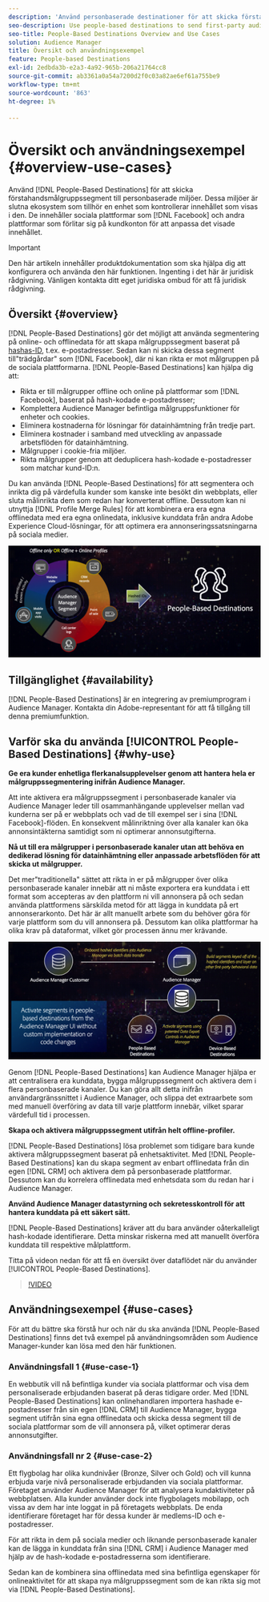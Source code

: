 ```yaml
---
description: 'Använd personbaserade destinationer för att skicka förstahandssegment till personbaserade miljöer. Dessa miljöer är slutna ekosystem som tillhör en enhet som kontrollerar innehållet som visas i den. De innehåller sociala plattformar som Facebook och andra plattformar som använder kundkonton för att personalisera det visade innehållet. '
seo-description: Use people-based destinations to send first-party audience segments to people-based environments. These environments are closed ecosystems belonging to one entity that controls the content that is being displayed within it. They include social platforms such as Facebook, and other platforms that rely on customer accounts to personalize the displayed content.
seo-title: People-Based Destinations Overview and Use Cases
solution: Audience Manager
title: Översikt och användningsexempel
feature: People-based Destinations
exl-id: 2edbda3b-e2a3-4a92-965b-206a21764cc8
source-git-commit: ab3361a0a54a7200d2f0c03a82ae6ef61a755be9
workflow-type: tm+mt
source-wordcount: '863'
ht-degree: 1%

---
```


# Översikt och användningsexempel {#overview-use-cases}

Använd [!DNL People-Based Destinations] för att skicka förstahandsmålgruppssegment till personbaserade miljöer. Dessa miljöer är slutna ekosystem som tillhör en enhet som kontrollerar innehållet som visas i den. De innehåller sociala plattformar som [!DNL Facebook] och andra plattformar som förlitar sig på kundkonton för att anpassa det visade innehållet.

>[!IMPORTANT]
>Den här artikeln innehåller produktdokumentation som ska hjälpa dig att konfigurera och använda den här funktionen. Ingenting i det här är juridisk rådgivning. Vänligen kontakta ditt eget juridiska ombud för att få juridisk rådgivning.

## Översikt {#overview}

[!DNL People-Based Destinations] gör det möjligt att använda segmentering på online- och offlinedata för att skapa målgruppssegment baserat på  [hashas-ID](people-based-destinations-prerequisites.md#hashing-requirements), t.ex. e-postadresser. Sedan kan ni skicka dessa segment till&quot;trädgårdar&quot; som [!DNL Facebook], där ni kan rikta er mot målgruppen på de sociala plattformarna. [!DNL People-Based Destinations] kan hjälpa dig att:

* Rikta er till målgrupper offline och online på plattformar som [!DNL Facebook], baserat på hash-kodade e-postadresser;
* Komplettera Audience Manager befintliga målgruppsfunktioner för enheter och cookies.
* Eliminera kostnaderna för lösningar för datainhämtning från tredje part.
* Eliminera kostnader i samband med utveckling av anpassade arbetsflöden för datainhämtning.
* Målgrupper i cookie-fria miljöer.
* Rikta målgrupper genom att deduplicera hash-kodade e-postadresser som matchar kund-ID:n.

Du kan använda [!DNL People-Based Destinations] för att segmentera och inrikta dig på värdefulla kunder som kanske inte besökt din webbplats, eller sluta målinrikta dem som redan har konverterat offline. Dessutom kan ni utnyttja [!DNL Profile Merge Rules] för att kombinera era era egna offlinedata med era egna onlinedata, inklusive kunddata från andra Adobe Experience Cloud-lösningar, för att optimera era annonseringssatsningarna på sociala medier.

![pbd-overview](assets/pbd-overview.png)

## Tillgänglighet {#availability}

[!DNL People-Based Destinations] är en integrering av premiumprogram i Audience Manager. Kontakta din Adobe-representant för att få tillgång till denna premiumfunktion.

## Varför ska du använda [!UICONTROL People-Based Destinations] {#why-use}

**Ge era kunder enhetliga flerkanalsupplevelser genom att hantera hela er målgruppssegmentering inifrån Audience Manager.**

Att inte aktivera era målgruppssegment i personbaserade kanaler via Audience Manager leder till osammanhängande upplevelser mellan vad kunderna ser på er webbplats och vad de till exempel ser i sina [!DNL Facebook]-flöden. En konsekvent målinriktning över alla kanaler kan öka annonsintäkterna samtidigt som ni optimerar annonsutgifterna.

**Nå ut till era målgrupper i personbaserade kanaler utan att behöva en dedikerad lösning för datainhämtning eller anpassade arbetsflöden för att skicka ut målgrupper.**

Det mer&quot;traditionella&quot; sättet att rikta in er på målgrupper över olika personbaserade kanaler innebär att ni måste exportera era kunddata i ett format som accepteras av den plattform ni vill annonsera på och sedan använda plattformens särskilda metod för att lägga in kunddata på ert annonserarkonto. Det här är allt manuellt arbete som du behöver göra för varje plattform som du vill annonsera på. Dessutom kan olika plattformar ha olika krav på dataformat, vilket gör processen ännu mer krävande.

![pbd-overview](assets/pbd-diagram.png)

Genom [!DNL People-Based Destinations] kan Audience Manager hjälpa er att centralisera era kunddata, bygga målgruppssegment och aktivera dem i flera personbaserade kanaler. Du kan göra allt detta inifrån användargränssnittet i Audience Manager, och slippa det extraarbete som med manuell överföring av data till varje plattform innebär, vilket sparar värdefull tid i processen.

**Skapa och aktivera målgruppssegment utifrån helt offline-profiler.**

[!DNL People-Based Destinations] lösa problemet som tidigare bara kunde aktivera målgruppssegment baserat på enhetsaktivitet. Med [!DNL People-Based Destinations] kan du skapa segment av enbart offlinedata från din egen [!DNL CRM] och aktivera dem på personbaserade plattformar. Dessutom kan du korrelera offlinedata med enhetsdata som du redan har i Audience Manager.

**Använd Audience Manager datastyrning och sekretesskontroll för att hantera kunddata på ett säkert sätt.**

[!DNL People-Based Destinations] kräver att du bara använder oåterkalleligt hash-kodade identifierare. Detta minskar riskerna med att manuellt överföra kunddata till respektive målplattform.

Titta på videon nedan för att få en översikt över dataflödet när du använder [!UICONTROL People-Based Destinations].

>[!VIDEO](https://video.tv.adobe.com/v/28968/)

## Användningsexempel {#use-cases}

För att du bättre ska förstå hur och när du ska använda [!DNL People-Based Destinations] finns det två exempel på användningsområden som Audience Manager-kunder kan lösa med den här funktionen.

### Användningsfall 1 {#use-case-1}

En webbutik vill nå befintliga kunder via sociala plattformar och visa dem personaliserade erbjudanden baserat på deras tidigare order. Med [!DNL People-Based Destinations] kan onlinehandlaren importera hashade e-postadresser från sin egen [!DNL CRM] till Audience Manager, bygga segment utifrån sina egna offlinedata och skicka dessa segment till de sociala plattformar som de vill annonsera på, vilket optimerar deras annonsutgifter.

### Användningsfall nr 2 {#use-case-2}

Ett flygbolag har olika kundnivåer (Bronze, Silver och Gold) och vill kunna erbjuda varje nivå personaliserade erbjudanden via sociala plattformar. Företaget använder Audience Manager för att analysera kundaktiviteter på webbplatsen. Alla kunder använder dock inte flygbolagets mobilapp, och vissa av dem har inte loggat in på företagets webbplats. De enda identifierare företaget har för dessa kunder är medlems-ID och e-postadresser.

För att rikta in dem på sociala medier och liknande personbaserade kanaler kan de lägga in kunddata från sina [!DNL CRM] i Audience Manager med hjälp av de hash-kodade e-postadresserna som identifierare.

Sedan kan de kombinera sina offlinedata med sina befintliga egenskaper för onlineaktivitet för att skapa nya målgruppssegment som de kan rikta sig mot via [!DNL People-Based Destinations].
